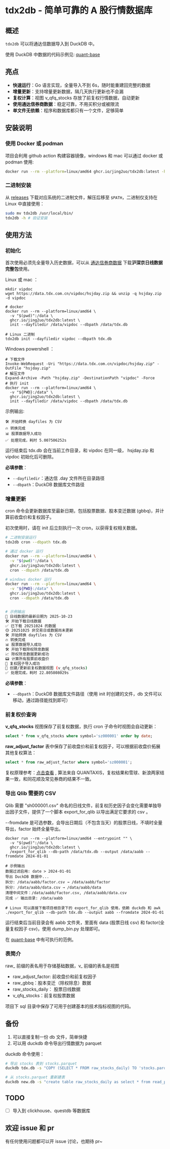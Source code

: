 # tdx2db - 简单可靠的 A 股行情数据库

## 概述

`tdx2db` 可以将通达信数据导入到 DuckDB 中。

使用 DuckDB 中数据的代码示例见: [quant-base](https://github.com/jing2uo/quant-base)

## 亮点

- **快速运行**：Go 语言实现，全量导入不到 6s，随时能重建回完整的数据
- **增量更新**：支持增量更新数据，隔几天执行更新也不会漏
- **复权计算**：视图 v_qfq_stocks 存放了前复权行情数据，自动更新
- **使用通达信券商数据**：稳定可靠，不用买积分或被限流
- **单文件无依赖**：程序和数据库都只有一个文件，足够简单

## 安装说明

### 使用 Docker 或 podman

项目会利用 github action 构建容器镜像，windows 和 mac 可以通过 docker 或 podman 使用:

```bash
docker run --rm --platform=linux/amd64 ghcr.io/jing2uo/tdx2db:latest -h
```

### 二进制安装

从 [releases](https://github.com/jing2uo/tdx2db/releases) 下载对应系统的二进制文件，解压后移至 `$PATH`，二进制仅支持在 Linux 中直接使用：

```bash
sudo mv tdx2db /usr/local/bin/
tdx2db -h # 验证安装
```

## 使用方法

### 初始化

首次使用必须先全量导入历史数据，可以从 [通达信券商数据](https://www.tdx.com.cn/article/vipdata.html) 下载**沪深京日线数据完整包**使用。

Linux 或 mac ：

```shell
mkdir vipdoc
wget https://data.tdx.com.cn/vipdoc/hsjday.zip && unzip -q hsjday.zip -d vipdoc

# docker
docker run --rm --platform=linux/amd64 \
  -v "$(pwd)":/data \
  ghcr.io/jing2uo/tdx2db:latest \
  init --dayfiledir /data/vipdoc --dbpath /data/tdx.db

# Linux 二进制
tdx2db init --dayfiledir vipdoc --dbpath tdx.db
```

Windows powershell ：

```shell
# 下载文件
Invoke-WebRequest -Uri "https://data.tdx.com.cn/vipdoc/hsjday.zip" -OutFile "hsjday.zip"
# 解压文件
Expand-Archive -Path "hsjday.zip" -DestinationPath "vipdoc" -Force
# 执行 init
docker run --rm --platform=linux/amd64 \
  -v "${PWD}:/data" \
  ghcr.io/jing2uo/tdx2db:latest \
  init --dayfiledir /data/vipdoc --dbpath /data/tdx.db
```

示例输出:

```shell
🛠 开始转换 dayfiles 为 CSV
🔥 转换完成
📊 股票数据导入成功
✅ 处理完成，耗时 5.007506252s
```

运行结束后 tdx.db 会在当前工作目录，和 vipdoc 在同一级， hsjday.zip 和 vipdoc 初始化后可删除。

**必填参数**：

- `--dayfiledir`：通达信 .day 文件所在目录路径
- `--dbpath`：DuckDB 数据库文件路径

### 增量更新

cron 命令会更新数据库至最新日期，包括股票数据、股本变迁数据 (gbbq)，并计算前收盘价和复权因子。

初次使用时，请在 init 后立刻执行一次 cron，以获得复权相关数据。

```bash
# 二进制安装运行
tdx2db cron --dbpath tdx.db

# 通过 docker 运行
docker run --rm --platform=linux/amd64 \
  -v "$(pwd)":/data \
  ghcr.io/jing2uo/tdx2db:latest \
  cron --dbpath /data/tdx.db

# windows docker 运行
docker run --rm --platform=linux/amd64 \
  -v "${PWD}:/data" \
  ghcr.io/jing2uo/tdx2db:latest \
  cron --dbpath /data/tdx.db


# 示例输出
📅 日线数据的最新日期为 2025-10-23
🛠 开始下载日线数据
✅ 已下载 20251024 的数据
🟡 20251025 非交易日或数据尚未更新
🛠 开始转换 dayfiles 为 CSV
🔥 转换完成
📊 股票数据导入成功
🛠 开始下载除权除息数据
📈 除权除息数据更新成功
📟 计算所有股票前收盘价
🔢 复权因子导入成功
🔄 创建/更新前复权数据视图 (v_qfq_stocks)
✅ 处理完成，耗时 22.805808029s
```

**必填参数**：

- `--dbpath`：DuckDB 数据库文件路径（使用 init 时创建的文件，db 文件可以移动，通过路径能找到即可）

### 前复权价查询

**v_qfq_stocks** 视图保存了前复权数据，执行 cron 子命令时视图会自动更新：

```sql
select * from v_qfq_stocks where symbol='sz000001' order by date;
```

**raw_adjust_factor** 表中保存了前收盘价和前复权因子，可以根据前收盘价拓展其他复权算法：

```sql
select * from raw_adjust_factor where symbol='sz000001';
```

复权原理参考：[点击查看](https://www.yuque.com/zhoujiping/programming/eb17548458c94bc7c14310f5b38cf25c#djL6L) , 算法来自 QUANTAXIS，复权结果和雪球、新浪两家结果一致，和同花顺及常见券商的结果不一致。

### 导出 Qlib 需要的 CSV

Qlib 需要 "sh000001.csv" 命名的日线文件，前复权历史因子会变化需要单独导出因子文件，提供了一个脚本 export_for_qlib 以导出满足它要求的 csv 。

--fromdate 是可选参数，会导出日期后（不包含当天）的股票日线，不填时全量导出，factor 始终全量导出。

```shell
docker run --rm --platform=linux/amd64 --entrypoint "" \
  -v "$(pwd)":/data \
  ghcr.io/jing2uo/tdx2db:latest \
  /export_for_qlib --db-path /data/tdx.db --output /data/aabb --fromdate 2024-01-01

# 示例输出
数据过滤启用: date > 2024-01-01
导出 DuckDB 数据中...
拆分: /data/aabb/factor.csv → /data/aabb/factor
拆分: /data/aabb/data.csv → /data/aabb/data
清理中间文件：/data/aabb/factor.csv, /data/aabb/data.csv
完成 ✅ 输出目录: /data/aabb

# Linux 可以直接下载项目根目录下的 export_for_qlib 使用，依赖 duckdb 和 awk
./export_for_qlib --db-path tdx.db --output aabb --fromdate 2024-01-01
```

运行结束后当前目录会有 aabb 文件夹，里面有 data (股票日线 csv) 和 factor(全量复权因子 csv)，使用 dump_bin.py 处理即可。

在 [quant-base](https://github.com/jing2uo/quant-base) 中有可执行的范例。

### 表简介

raw\_ 前缀的表名用于存储基础数据，v\_ 前缀的表名是视图

- raw_adjust_factor: 前收盘价和前复权因子
- raw_gbbq：股本变迁（除权除息）数据
- raw_stocks_daily： 股票日线数据
- v_qfq_stocks：前复权股票数据

项目下 sql 目录中保存了可用于创建基本的技术指标视图的代码。

## 备份

1. 可以直接复制一份 db 文件，简单快捷
2. 可以用 duckdb 命令导出行情数据为 parquet

duckdb 命令使用：

```bash
# 导出 stocks 表到 stocks.parquet
duckdb tdx.db -s "COPY (SELECT * FROM raw_stocks_daily) TO 'stocks.parquet' (FORMAT PARQUET, COMPRESSION 'ZSTD')"

# 从 stocks.parquet 重新建表
duckdb new.db -s "create table raw_stocks_daily as select * from read_parquet('stocks.parquet');"
```

## TODO

- [ ] 导入到 clickhouse、questdb 等数据库

## 欢迎 issue 和 pr

有任何使用问题都可以开 issue 讨论，也期待 pr~

